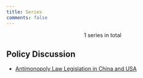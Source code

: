 ```yaml
---
title: Series
comments: false
---
```


<center><i class="fa fa-fw fa-list"></i> 1 series in total</center>

## Policy Discussion

- [Antimonopoly Law Legislation in China and USA](/posts/2016/Antimonopoly-Law-Legislation-in-China-and-USA/)

